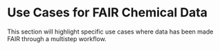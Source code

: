 # Use Cases for FAIR Chemical Data

This section will highlight specific use cases where data has been made FAIR through a multistep workflow.
